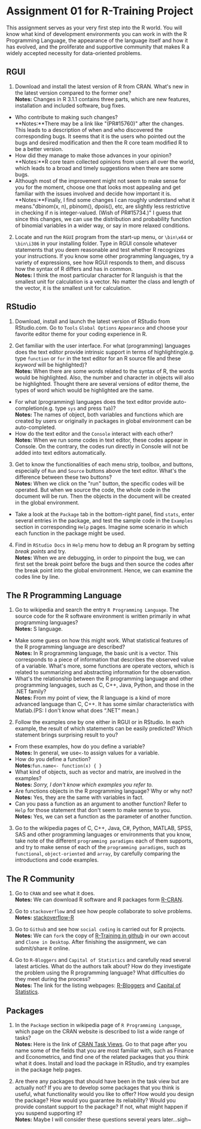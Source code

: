 # Assignment 01 for R-Training Project

This assignment serves as your very first step into the R world. You will know what kind of development environments you can work in with the R Programming Language, the appearance of the language itself and how it has evolved, and the proliferate and supportive community that makes R a widely accepted necessity for data-oriented problems.

## RGUI

1. Download and install the latest version of R from CRAN. What's new in the latest version compared to the former one?  
**Notes:** Changes in R 3.1.1 contains three parts, which are new features, installation and included software, bug fixes.  
* Who contribute to making such changes?  
**Notes:**There may be a link like "(PR#15760)" after the changes. This leads to a description of when and who discovered the corresponding bugs. It seems that it is the users who pointed out the bugs and desired modification and then the R core team modified R to be a better version.  
* How did they manage to make those advances in your opinion?  
**Notes:**R core team collected opinions from users all over the world, which leads to a broad and timely suggestions when there are some bugs.  
* Although most of the improvement might not seem to make sense for you for the moment, choose one that looks most appealing and get familiar with the issues involved and decide how important it is.  
**Notes:**Finally, I find some changes I can roughly understand what it means."dbinom(x, n), pbinom(), dpois(), etc, are slightly less restrictive in checking if n is integer-valued. (Wish of PR#15734.)" I guess that since this changes, we can use the distribution and probability function of binomial variables in a wider way, or say in more relaxed conditions.

2. Locate and run the `RGUI` program from the start-up menu, or `\bin\x64` or `\bin\i386` in your installing folder. Type in RGUI console whatever statements that you deem reasonable and test whether R recognizes your instructions. If you know some other programming languages, try a variety of expressions, see how RGUI responds to them, and discuss how the syntax of R differs and has in common.  
**Notes:** I think the most particular character for R languish is that the smallest unit for calculation is a vector. No matter the class and length of the vector, it is the smallest unit for calculation.

## RStudio

1. Download, install and launch the latest version of RStudio from RStudio.com. Go to `Tools` `Global Options` `Appearance` and choose your favorite editor theme for your coding experience in R. 

2. Get familiar with the user interface. For what (programming) languages does the text editor provide intrinsic support in terms of highlighting(e.g. type `function` or `for` in the text editor for an R source file and these *keyword* will be highlighted)?  
**Notes:** When there are some words related to the syntax of R, the words would be highlighted. Also, the number and character in objects will also be highlighted. Thought there are several versions of editor theme, the types of word which would be highlighted are the same.  
* For what (programming) languages does the text editor provide auto-completion(e.g. type `sys` and press `Tab`)?  
**Notes:** The names of object, both variables and functions which are created by users or originally in packages in global environment can be auto-completed.  
* How do the text editor and the `Console` interact with each other?  
**Notes:** When we run some codes in text editor, these codes appear in Console. On the contrary, the codes run directly in Console will not be added into text editors automatically.

3. Get to know the functionalities of each menu strip, toolbox, and buttons, especially of `Run` and `Source` buttons above the text editor. What's the difference between these two buttons?  
**Notes:** When we click on the "run" button, the specific codes will be operated. But when we source the code, the whole code in the document will be run. Then the objects in the document will be created in the global environment.  
* Take a look at the `Package` tab in the bottom-right panel, find `stats`, enter several entries in the package, and test the sample code in the `Examples` section in corresponding `Help` pages. Imagine some scenario in which each function in the package might be used.

4. Find in `RStudio Docs` in `Help` menu how to debug an R program by setting *break points* and try.  
**Notes:** When we are debugging, in order to pinpoint the bug, we can first set the break point before the bugs and then source the codes after the break point into the global environment. Hence, we can examine the codes line by line.

## The R Programming Language

1. Go to wikipedia and search the entry `R Programming Language`. The source code for the R software environment is written primarily in what programming languages?  
**Notes:** S language.  
* Make some guess on how this might work. What statistical features of the R programming language are described?  
**Notes:** In R programming language, the basic unit is a vector. This corresponds to a piece of information that describes the observed value of a variable. What's more, some functions are operate vectors, which is related to summarizing and abstracting information for the observation.  
* What's the relationship between the R programming language and other programming languages, such as C, C++, Java, Python, and those in the .NET family?  
**Notes:** From my point of view, the R language is a kind of more advanced language than C, C++. It has some similar characteristics with Matlab.(PS: I don't know what does “.NET” mean.)

2. Follow the examples one by one either in RGUI or in RStudio. In each example, the result of which statements can be easily predicted? Which statement brings surprising result to you?
* From these examples, how do you define a variable?  
**Notes:** In general, we use`<-`to assign values for a variable.  
* How do you define a function?  
**Notes:**`fun.name<- function(x) { }`  
* What kind of objects, such as vector and matrix, are involved in the examples?  
**Notes:** *Sorry, I don't know which examples you refer to.*  
* Are functions objects in the R programming language? Why or why not?   
**Notes:** Yes, they are the same with variables in fact.  
* Can you pass a function as an argument to another function? Refer to `Help` for those statement that don't seem to make sense to you.  
**Notes:** Yes, we can set a function as the parameter of another function.

3. Go to the wikipedia pages of C, C++, Java, C#, Python, MATLAB, SPSS, SAS and other programming languages or environments that you know, take note of the different `programming paradigms` each of them supports, and try to make sense of each of the `programming paradigms`, such as `functional`, `object-oriented` and `array`, by carefully comparing the introductions and code examples. 

## The R Community

1. Go to `CRAN` and see what it does.  
**Notes:** We can download R software and R packages form [R-CRAN](http://cran.r-project.org/).

2. Go to `stackoverflow` and see how people collaborate to solve problems.  
**Notes:** [stackoverflow-R](http://stackoverflow.com/questions/tagged/r)

3. Go to `Github` and see how `social coding` is carried out for R projects.  
**Notes:** We can `fork` the copy of [R-Training in github](https://github.com/wise-r/R-Training) in our own accout and `Clone in Desktop`. After finishing the assignment, we can submit/share it online. 
4. Go to `R-Bloggers` and `Capital of Statistics` and carefully read several latest articles. What do the authors talk about? How do they investigate the problem using the R programming language? What difficulties do they meet during the process?  
**Notes:** The link for the listing webpages: [R-Bloggers](http://www.r-bloggers.com/) and [Capital of Statistics](http://cos.name/).

## Packages

1. In the `Package` section in wikipedia page of `R Programming Language`, which page on the CRAN website is described to list a wide range of tasks?     
**Notes:** Here is the link of [CRAN Task Views](http://cran.r-project.org/web/views/).
Go to that page after you name some of the fields that you are most familiar with, such as Finance and Econometrics, and find one of the related packages that you think what it does. Install and load the package in RStudio, and try examples in the package help pages.

2. Are there any packages that should have been in the task view but are actually not? If you are to develop some packages that you think is useful, what functionality would you like to offer? How would you design the package? How would you guarantee its reliability? Would you provide constant support to the package? If not, what might happen if you suspend supporting it?  
**Notes:** Maybe I will consider these questions several years later...sigh~

